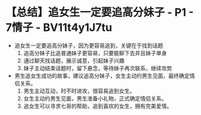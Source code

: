 # 【总结】追女生一定要追高分妹子 - P1 - 7情子 - BV11t4y1J7tu

-   追女生一定要追高分妹子，因为更容易追到，关键在于找到话题
    1.  追高分妹子比追普通妹子更容易，只要能聊下去并且妹子单身
    2.  通过聊天找话题，展示诚意，引起妹子兴趣
    3.  妹子主动结束话题时，留下悬念，等待妹子再次联系，继续攻势
-   男生追女生成功的故事，建议追高分妹子，女生主动约男生见面，最终确定情侣关系。
    1.  男生主动互动，时不时进攻，很容易追到女生。
    2.  女生主动约男生见面，男生准备小礼物，正式确定情侣关系。
    3.  追女生可以寻求七哥的帮助，追到喜欢的女生，拥有完美爱情。